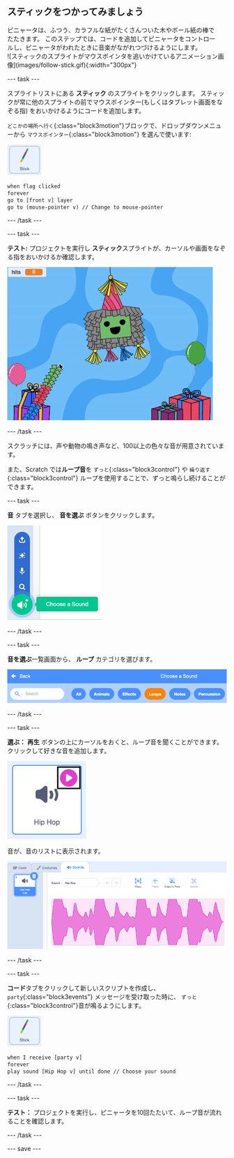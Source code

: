 ## スティックをつかってみましょう

<div style="display: flex; flex-wrap: wrap">
<div style="flex-basis: 200px; flex-grow: 1; margin-right: 15px;">
ピニャータは、ふつう、カラフルな紙がたくさんついた木やボール紙の棒でたたきます。 このステップでは、コードを追加してピニャータをコントロールし、ピニャータがわれたときに音楽がながれつづけるようにします。 
</div>
<div>
![スティックのスプライトがマウスポインタを追いかけているアニメーション画像](images/follow-stick.gif){:width="300px"}
</div>
</div>

--- task ---

スプライトリストにある **スティック** のスプライトをクリックします。 スティックが常に他のスプライトの前でマウスポインター(もしくはタブレット画面をなぞる指) をおいかけるようにコードを追加します。

`どこかの場所へ行く`{:class="block3motion"}ブロックで、ドロップダウンメニューから `マウスポインター`{:class="block3motion"} を選んで使います:

![スティックのスプライト](images/stick-sprite.png)

```blocks3
when flag clicked
forever
go to [front v] layer
go to (mouse-pointer v) // Change to mouse-pointer
```

--- /task ---

--- task ---

**テスト:** プロジェクトを実行し **スティック**スプライトが、カーソルや画面をなぞる指をおいかけるか確認します。

![スティックのスプライトがマウスポインタを追いかけているアニメーション画像](images/follow-stick.gif)

--- /task ---

スクラッチには、声や動物の鳴き声など、100以上の色々な音が用意されています。

また、Scratch では**ループ音**を `ずっと`{:class="block3control"} や `繰り返す`{:class="block3control"} ループを使用することで、ずっと鳴らし続けることができます。

--- task ---

**音** タブを選択し、 **音を選ぶ** ボタンをクリックします。

![音のポップアップメニューで音を選んでいる 選択すると、選んだ音のアイコンが緑の円に白いスピーカーになる](images/sound-icon.png)

--- /task ---

--- task ---

**音を選ぶ**一覧画面から、 **ループ** カテゴリを選びます。

![「ループ」のカテゴリがオレンジ色にハイライトされている音の一覧画面 そのほかのカテゴリは青く表示](images/loops-category.png)

--- /task ---

--- task ---

**選ぶ：** **再生** ボタンの上にカーソルをおくと、ループ音を聞くことができます。 クリックして好きな音を追加します。

![右上の再生ボタンがハイライトされている「ヒップホップ」音](images/play-icon.png)

音が、音のリストに表示されます。

![音タブの音リストに表示されているヒップホップ音](images/added-sound.png)

--- /task ---

--- task ---

**コード**タブをクリックして新しいスクリプトを作成し、`party`{:class="block3events"} メッセージを受け取った時に、 `ずっと`{:class="block3control"}音が鳴るようにします。

![スティックのスプライト.](images/stick-sprite.png)

```blocks3
when I receive [party v]
forever
play sound [Hip Hop v] until done // Choose your sound
```

--- /task ---

--- task ---

**テスト：** プロジェクトを実行し、ピニャータを10回たたいて、ループ音が流れることを確認します。

--- /task ---

--- save ---
